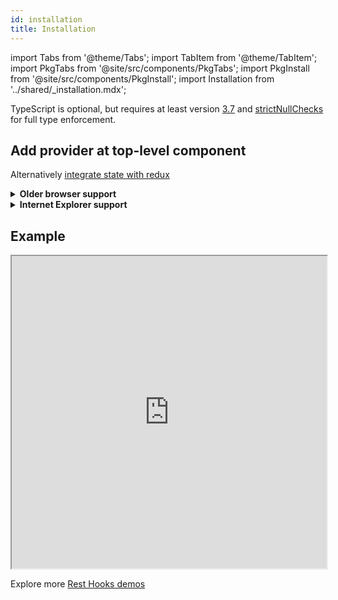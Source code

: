 ```yaml
---
id: installation
title: Installation
---
```


<head>
  <title>Getting Started with Rest Hooks</title>
</head>

import Tabs from '@theme/Tabs';
import TabItem from '@theme/TabItem';
import PkgTabs from '@site/src/components/PkgTabs';
import PkgInstall from '@site/src/components/PkgInstall';
import Installation from '../shared/\_installation.mdx';

<PkgTabs pkgs="@rest-hooks/react @rest-hooks/test @rest-hooks/hooks @rest-hooks/rest" />

TypeScript is optional, but requires at least version [3.7](https://www.typescriptlang.org/docs/handbook/release-notes/typescript-3-7.html#more-recursive-type-aliases) and [strictNullChecks](https://www.typescriptlang.org/tsconfig#strictNullChecks) for full type enforcement.

## Add provider at top-level component

<Installation />

Alternatively [integrate state with redux](../guides/redux.md)

<details><summary><b>Older browser support</b></summary>

If your application targets older browsers (a few years or more), be sure to load polyfills.
Typically this is done with [@babel/preset-env useBuiltIns: 'entry'](https://babeljs.io/docs/en/babel-preset-env#usebuiltins),
coupled with importing [core-js](https://www.npmjs.com/package/core-js) at the entrypoint of your application.

This ensures only the needed polyfills for your browser support targets are included in your application bundle.

For instance `TypeError: Object.hasOwn is not a function`

</details>
<details><summary><b>Internet Explorer support</b></summary>

If you see `Uncaught TypeError: Class constructor Resource cannot be invoked without 'new'`,
follow the instructions to [add legacy browser support to packages](../guides/legacy-browser)

</details>

## Example

<iframe
  loading="lazy"
  src="https://stackblitz.com/github/data-client/rest-hooks/tree/rest-hooks-site/examples/todo-app?file=src%2FRootProvider.tsx&embed=1&hidedevtools=1&view=both&terminalHeight=0&hideNavigation=1&ctl=1"
  width="100%"
  height="500"
></iframe>

Explore more [Rest Hooks demos](/demos)
